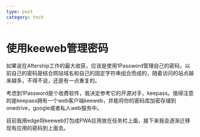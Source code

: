 ```yaml
---
type: post
category: tech
---
```

# 使用keeweb管理密码

如果说在Aftership工作的最大收获，应该是使用1Password管理自己的密码，以前自己的密码是结合网站域名和自己的固定字符串组合而成的，随着访问的站点越来越多，不得不说，还是有一点重复的。

考虑到1Password是个收费软件，我决定参考它的开源对手，keepass。值得注意的是keepass拥有一个web客户端keeweb，并能将你的密码库加密存储到onedrive，google或者私人web服务中。

目前我用edge将keeweb打包成PWA应用放在任务栏上面，接下来我会逐渐迁移现有应用的密码到上面去。